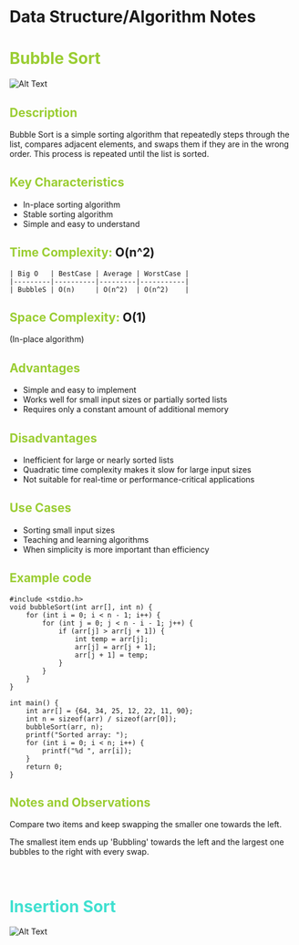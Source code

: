 # Data Structure/Algorithm Notes

# <span style="color:yellowgreen;"> Bubble Sort </span>
![Alt Text](https://i1.faceprep.in/fp/articles/img/71784_1580551129.png)

## <span style="color:yellowgreen;"> Description </span>
Bubble Sort is a simple sorting algorithm that repeatedly steps through the list, compares adjacent elements, and swaps them if they are in the wrong order. This process is repeated until the list is sorted.

## <span style="color:yellowgreen;"> Key Characteristics </span>
- In-place sorting algorithm
- Stable sorting algorithm
- Simple and easy to understand

## <span style="color:yellowgreen;"> Time Complexity: </span> O(n^2)

	| Big O   | BestCase | Average | WorstCase |
	|---------|----------|---------|-----------|
	| BubbleS | O(n)     | O(n^2)  | O(n^2)    |


## <span style="color:yellowgreen;"> Space Complexity: </span>O(1) 
(In-place algorithm)

## <span style="color:yellowgreen;"> Advantages </span>
- Simple and easy to implement
- Works well for small input sizes or partially sorted lists
- Requires only a constant amount of additional memory

## <span style="color:yellowgreen;"> Disadvantages </span>
- Inefficient for large or nearly sorted lists
- Quadratic time complexity makes it slow for large input sizes
- Not suitable for real-time or performance-critical applications

## <span style="color:yellowgreen;"> Use Cases </span>
- Sorting small input sizes
- Teaching and learning algorithms
- When simplicity is more important than efficiency

## <span style="color:yellowgreen;"> Example code </span>
```
#include <stdio.h>
void bubbleSort(int arr[], int n) {
    for (int i = 0; i < n - 1; i++) {
        for (int j = 0; j < n - i - 1; j++) {
            if (arr[j] > arr[j + 1]) {
                int temp = arr[j];
                arr[j] = arr[j + 1];
                arr[j + 1] = temp;
            }
        }
    }
}

int main() {
    int arr[] = {64, 34, 25, 12, 22, 11, 90};
    int n = sizeof(arr) / sizeof(arr[0]);
    bubbleSort(arr, n);
    printf("Sorted array: ");
    for (int i = 0; i < n; i++) {
        printf("%d ", arr[i]);
    }
    return 0;
}
```

## <span style="color:yellowgreen;"> Notes and Observations </span>
Compare two items and keep swapping the smaller one towards the left. 

The smallest item ends up 'Bubbling' towards the left and the largest one bubbles to the right with every swap.


<br>

# <span style="color:turquoise;"> Insertion Sort </span>


![Alt Text](https://www.alphacodingskills.com/php/img/insertion-sort.PNG)